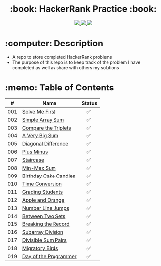 <div align="center">
   <h1>:book: HackerRank Practice :book:</h1>
   <a href="http://steviecodes.com" target="_blank">
      <img src="https://img.shields.io/badge/-Portfolio_-darkgreen?style=for-the-badge&logo=medium"/>
   </a>
   <a href="https://www.linkedin.com/in/stevie-militello/" target="_blank">
      <img src="https://img.shields.io/badge/-Linkedin-blue?style=for-the-badge&``logo=Linkedin&logoColor=white">
   </a> 
   <a href="mailto:steviemilitello@gmail.com" target="_blank">
      <img src="https://img.shields.io/badge/-Email-c14438?style=for-the-badge&logo=Gmail&``logoColor=white">
   </a>
</div>

<h1>:computer: Description</h1>

- A repo to store completed HackerRank problems
- The purpose of this repo is to keep track of the problem I have completed as well as share with others my solutions

<h1>:memo: Table of Contents</h1>

| #   | Name                                                  | Status                   |
| --- | ----------------------------------------------------- | ------------------------ |
| 001 | [Solve Me First](001-solve-me-first.js)               | &emsp;:white_check_mark: |
| 002 | [Simple Array Sum](002-simple-array-sum.js)           | &emsp;:white_check_mark: |
| 003 | [Compare the Triplets](003-compare-the-triplets.js)   | &emsp;:white_check_mark: |
| 004 | [A Very Big Sum](004-a-very-big-sum.js)               | &emsp;:white_check_mark: |
| 005 | [Diagonal Difference](005-diagonal-difference.js)     | &emsp;:white_check_mark: |
| 006 | [Plus Minus](006-plus-minus.js)                       | &emsp;:white_check_mark: |
| 007 | [Staircase](007-staircase.js)                         | &emsp;:white_check_mark: |
| 008 | [Min-Max Sum](008-min-max-sum.js)                     | &emsp;:white_check_mark: |
| 009 | [Birthday Cake Candles](009-birthday-cake-candles.js) | &emsp;:white_check_mark: |
| 010 | [Time Conversion](010-time-conversion.js)             | &emsp;:white_check_mark: |
| 011 | [Grading Students](011-grading-students.js)           | &emsp;:white_check_mark: |
| 012 | [Apple and Orange](012-apple-and-orange.js)           | &emsp;:white_check_mark: |
| 013 | [Number Line Jumps](013-number-line-jumps.js)         | &emsp;:white_check_mark: |
| 014 | [Between Two Sets](014-between-two-sets.js)           | &emsp;:white_check_mark: |
| 015 | [Breaking the Record](015-breaking-the-records.js)    | &emsp;:white_check_mark: |
| 016 | [Subarray Division](016-subarray-division.js)         | &emsp;:white_check_mark: |
| 017 | [Divisible Sum Pairs](017-divisible-sum-pairs.js)     | &emsp;:white_check_mark: |
| 018 | [Migratory Birds](018-migratory-birds.js)             | &emsp;:white_check_mark: |
| 019 | [Day of the Programmer](019-day-of-the-programmer.js) | &emsp;:white_check_mark: |
